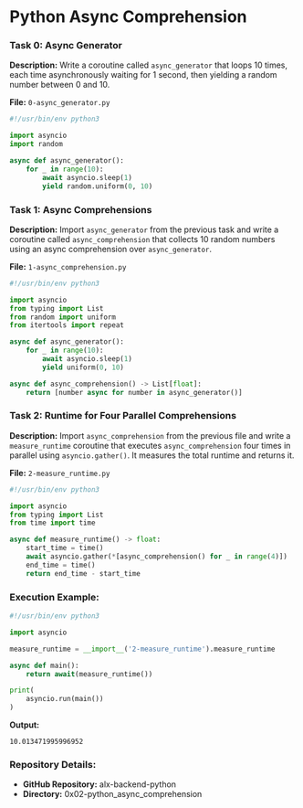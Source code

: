 # Python Async Comprehension

### Task 0: Async Generator

**Description:**
Write a coroutine called `async_generator` that loops 10 times, each time asynchronously waiting for 1 second, then yielding a random number between 0 and 10.

**File:** `0-async_generator.py`

```python
#!/usr/bin/env python3

import asyncio
import random

async def async_generator():
    for _ in range(10):
        await asyncio.sleep(1)
        yield random.uniform(0, 10)
```

### Task 1: Async Comprehensions

**Description:**
Import `async_generator` from the previous task and write a coroutine called `async_comprehension` that collects 10 random numbers using an async comprehension over `async_generator`.

**File:** `1-async_comprehension.py`

```python
#!/usr/bin/env python3

import asyncio
from typing import List
from random import uniform
from itertools import repeat

async def async_generator():
    for _ in range(10):
        await asyncio.sleep(1)
        yield uniform(0, 10)

async def async_comprehension() -> List[float]:
    return [number async for number in async_generator()]
```

### Task 2: Runtime for Four Parallel Comprehensions

**Description:**
Import `async_comprehension` from the previous file and write a `measure_runtime` coroutine that executes `async_comprehension` four times in parallel using `asyncio.gather()`. It measures the total runtime and returns it.

**File:** `2-measure_runtime.py`

```python
#!/usr/bin/env python3

import asyncio
from typing import List
from time import time

async def measure_runtime() -> float:
    start_time = time()
    await asyncio.gather(*[async_comprehension() for _ in range(4)])
    end_time = time()
    return end_time - start_time
```

### Execution Example:

```python
#!/usr/bin/env python3

import asyncio

measure_runtime = __import__('2-measure_runtime').measure_runtime

async def main():
    return await(measure_runtime())

print(
    asyncio.run(main())
)
```

**Output:**
```
10.013471995996952
```

### Repository Details:

- **GitHub Repository:** alx-backend-python
- **Directory:** 0x02-python_async_comprehension